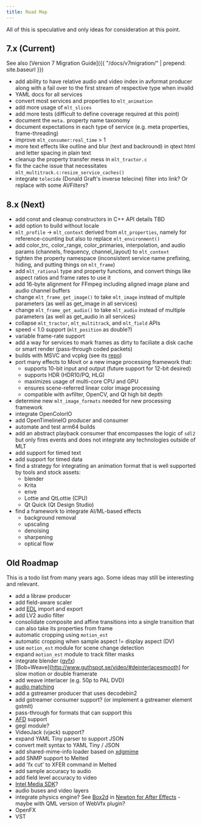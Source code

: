 ```yaml
---
title: Road Map
---
```


All of this is speculative and only ideas for consideration at this point.

## 7.x (Current)

See also [Version 7 Migration Guide]({{ "/docs/v7migration/" | prepend: site.baseurl }})

* add ability to have relative audio and video index in avformat producer along with a fail over to the first stream of
  respective type when invalid
* YAML docs for all services
* convert most services and properties to `mlt_animation`
* add more usage of `mlt_slices`
* add more tests (difficult to define coverage required at this point)
* document the `meta.` property name taxonomy
* document expectations in each type of service (e.g. meta properties, frame-threading)
* improve `mlt_consumer:real_time` > 1
* more text effects like outline and blur (text and backround) in qtext html and letter spacing in plain text
* cleanup the property transfer mess in `mlt_tractor.c`
* fix the cache issue that necessitates `mlt_multitrack.c:resize_service_caches()`
* integrate `telecide` (Donald Graft's inverse telecine) filter into link? Or replace with some AVFilters?

## 8.x (Next)

* add const and cleanup constructors in C++ API details TBD
* add option to build without locale
* `mlt_profile` -&gt; `mlt_context` derived from `mlt_properties`, namely for reference-counting but also to replace `mlt_environment()`
* add color_trc, color_range, color_primaries, interpolation, and audio params (channels, frequency, channel_layout) to `mlt_context`
* tighten the property namespace (inconsistent service name prefixing, hiding, and putting things on `mlt_frame`)
* add `mlt_rational` type and property functions, and convert things like aspect ratios and frame rates to use it
* add 16-byte alignment for FFmpeg including aligned image plane and audio channel buffers
* change `mlt_frame_get_image()` to take `mlt_image` instead of multiple parameters (as well as get_image in all services)
* change `mlt_frame_get_audio()` to take `mlt_audio` instead of multiple parameters (as well as get_audio in all services)
* collapse `mlt_tractor`, `mlt_multitrack`, and `mlt_field` APIs
* speed &lt; 1.0 support (`mlt_position` as double?)
* variable frame-rate support
* add a way for services to mark frames as dirty to faciliate a disk cache or smart render (pass-through coded packets)
* builds with MSVC and vcpkg (see its [repo](https://repology.org/projects/?inrepo=vcpkg))
* port many effects to Movit or a new image processing framework that:
  * supports 10-bit input and output (future support for 12-bit desired)
  * supports HDR (HDR10/PQ, HLG)
  * maximizes usage of multi-core CPU and GPU
  * ensures scene-referred linear color image processing
  * compatible with avfilter, OpenCV, and Qt high bit depth
* determine new `mlt_image_formats` needed for new processing framework
* integrate OpenColorIO
* add OpenTimelineIO producer and consumer
* automate and test arm64 builds
* add an abstract playback consumer that encompasses the logic of `sdl2` but only fires events and does not integrate
  any technologies outside of MLT
* add support for timed text
* add support for timed data
* find a strategy for integrating an animation format that is well supported by tools and stock assets:
  * blender
  * Krita
  * enve
  * Lottie and QtLottie (CPU)
  * Qt Quick (Qt Design Studio)
* find a framework to integrate AI/ML-based effects
  * background removal
  * upscaling
  * denoising
  * sharpening
  * optical flow
 
## Old Roadmap

This is a todo list from many years ago. Some ideas may still be interesting and relevant.

* add a libraw producer
* add field-aware scaler 
* add [EDL]([http://www.edlmax.com/EdlMaxHelp/Edl/maxguide.html) import and export
* add LV2 audio filter
* consolidate composite and affine transitions into a single transition that can also take its properties from frame
* automatic cropping using `motion_est`
* automatic cropping when sample aspect != display aspect (DV) 
* use `motion_est` module for scene change detection
* expand `motion_est` module to track filter masks 
* integrate blender ([gvfx](http://gvfx.blogspot.com/))
* [Bob+Weave](http://www.guthspot.se/video/#deinterlacesmooth] for slow motion or double framerate
* add weave interlacer (e.g. 50p to PAL DVD)
* [audio
matching](http://bemasc.net/wordpress/2011/07/26/an-auto-aligner-for-pitivi/)
* add a gstreamer producer that uses decodebin2 
* add gstreamer consumer support? (or implement a gstreamer element gstmlt)
* pass-through for formats that can support this
* [AFD](http://en.wikipedia.org/wiki/Active_Format_Description) support
* gegl module? 
* VideoJack (vjack) support? 
* expand YAML Tiny parser to support JSON 
* convert melt syntax to YAML Tiny / JSON
* add shared-mime-info loader based on [xdgmime](http://webcvs.freedesktop.org/mime/xdgmime/)
* add SNMP support to Melted 
* add 'fx cut' to XFER command in Melted 
* add sample accuracy to audio
* add field level accuracy to video 
* [Intel Media SDK](http://software.intel.com/en-us/articles/media/)?
* audio buses and video layers 
* integrate physics engine? See [Box2d](http://code.google.com/p/box2d/) in
  [Newton for After Effects](http://www.studiodaily.com/studiomonthly/news/Newton-the-First-Physics-Engine-for-After-Effects_13207.html) -
  maybe with QML version of WebVfx plugin?
* OpenFX
* VST
  